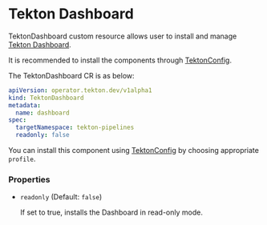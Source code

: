 <!--
---
linkTitle: "TektonDashboard"
weight: 4
---
-->
# Tekton Dashboard

TektonDashboard custom resource allows user to install and manage [Tekton Dashboard][dashboard].

It is recommended to install the components through [TektonConfig](./TektonConfig.md).

The TektonDashboard CR is as below:
```yaml
apiVersion: operator.tekton.dev/v1alpha1
kind: TektonDashboard
metadata:
  name: dashboard
spec:
  targetNamespace: tekton-pipelines
  readonly: false
```
You can install this component using [TektonConfig](./TektonConfig.md) by choosing appropriate `profile`.


### Properties

- `readonly` (Default: `false`)

    If set to true, installs the Dashboard in read-only mode.

[dashboard]:https://github.com/tektoncd/dashboard
